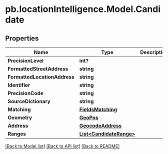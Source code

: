 # pb.locationIntelligence.Model.Candidate
## Properties

Name | Type | Description | Notes
------------ | ------------- | ------------- | -------------
**PrecisionLevel** | **int?** |  | [optional] 
**FormattedStreetAddress** | **string** |  | [optional] 
**FormattedLocationAddress** | **string** |  | [optional] 
**Identifier** | **string** |  | [optional] 
**PrecisionCode** | **string** |  | [optional] 
**SourceDictionary** | **string** |  | [optional] 
**Matching** | [**FieldsMatching**](FieldsMatching.md) |  | [optional] 
**Geometry** | [**GeoPos**](GeoPos.md) |  | [optional] 
**Address** | [**GeocodeAddress**](GeocodeAddress.md) |  | [optional] 
**Ranges** | [**List&lt;CandidateRange&gt;**](CandidateRange.md) |  | [optional] 

[[Back to Model list]](../README.md#documentation-for-models) [[Back to API list]](../README.md#documentation-for-api-endpoints) [[Back to README]](../README.md)

